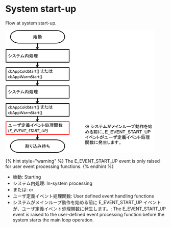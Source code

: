 # System start-up

Flow at system start-up.

![](<../../.gitbook/assets/image (19).png>)

{% hint style="warning" %}
The E_EVENT_START_UP event is only raised for user event processing functions.
{% endhint %}

* 始動: Starting
* システム内処理: In-system processing
* または: or
* ユーザ定義イベント処理関数: User defined event handling functions
* システムがメインループ動作を始める前に E_EVENT_START_UP イベントが、ユーザ定義イベント処理関数に発生します。: The E_EVENT_START_UP event is raised to the user-defined event processing function before the system starts the main loop operation.
